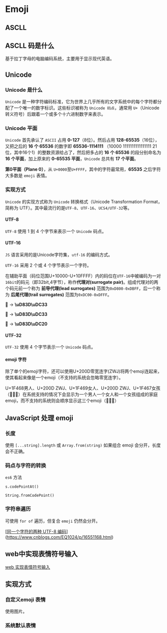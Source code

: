 # Emoji

## ASCLL

## ASCLL 码是什么

基于拉丁字母的电脑编码系统，主要用于显示现代英语。

## Unicode

### Unicode 是什么

`Unicode` 是一种字符编码标准，它为世界上几乎所有的文字系统中的每个字符都分配了一个唯一的数字标识。这些标识被称为 `Unicode 码点`，通常用 `U+`（Unicode 转义符号）后跟着一个或多个十六进制数字来表示。

### Unicode 平面

`Unicode` 首先承认了 `ASCII` 占用 **0-127**（8位）。然后占用 **128-65535**（16位），又把之后的 **16 个 65536** 的数字即 **65536-1114111** （10000 1111111111111111 21位，其中16个1）的整数资源给占了，然后把多占的 **16 个 65536** 的段分别命名为 **16 个平面**，加上原来的 **0-65535 平面**，`Unicode` 总共有 **17 个平面**。

**第0平面（Plane 0）**，从 `U+0000`至`U+FFFF`，其中的字符最常用，**65535** 之后字符大多数是 `emoji` 表情。

### 实现方式

`Unicode` 的实现方式称为 `Unicode` 转换格式（Unicode Transformation Format，简称为 UTF）。其中最流行的是`UTF-8`、`UTF-16`、`UCS4/UTF-32`等。

#### UTF-8

`UTF-8` 使用 1 到 4 个字节来表示一个 `Unicode` 码点。

#### UTF-16

`JS` 语言采用的是Unicode字符集，`utf-16` 的编码方式。

`UTF-16` 采用 2 个或 4 个字节表示一个字符。

在辅助平面（码位范围U+10000-U+10FFFF）内的码位在`UTF-16`中被编码为一对`16bit`的码元（即32bit,4字节），称作**代理对(surrogate pair)**。组成代理对的两个码元前一个称为 **前导代理(lead surrogates)** 范围为`0xD800-0xDBFF`，后一个称为 **后尾代理(trail surrogates)** 范围为`0xDC00-0xDFFF`。

🐳 -> **\uD83D\uDC33**

🐳 -> **\uD83D\uDC33**

🐠 -> **\uD83D\uDC20**

#### UTF-32

`UTF-32` 使用 4 个字节表示一个 `Unicode` 码点。

#### emoji 字符

除了单个的emoji字符，还可以使用U+200D零宽连字(ZWJ)将两个emoji连起来，使其看起来像是一个emoji（不支持的系统会忽略零宽连字）。

U+1F468男人、U+200D ZWJ、U+1F469女人、U+200D ZWJ、U+1F467女孩（👨‍👩‍👧）在系统支持的情况下会显示为一个男人一个女人和一个女孩组成的家庭emoji，而不支持的系统则会顺序显示这三个emoji（👨👩👧）



## JavaScript 处理 emoji

### 长度

使用 `[...string].length` 或 `Array.from(string)` 如果组合 emoji 会分开，长度会不正确。

### 码点与字符的转换

`es6` 方法

`s.codePointAt()`

`String.fromCodePoint()`

### 字符串遍历

可使用 `for of` 遍历，但复合 `emoji` 仍然会分开。

[[同一个字符的两种 UTF-8 编码](https://www.cnblogs.com/EQ1024/p/16551168.html)](https://www.cnblogs.com/EQ1024/p/16551168.html)

## web中实现表情符号输入

[web 实现表情符号输入](https://acgtofe.com/posts/2021/03/web-emoji-input)

## 实现方式

### 自定义emoji 表情

使用图片。

### 系统默认表情